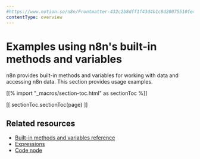 ```yaml
---
#https://www.notion.so/n8n/Frontmatter-432c2b8dff1f43d4b1c8d20075510fe4
contentType: overview
---
```


# Examples using n8n's built-in methods and variables

n8n provides built-in methods and variables for working with data and accessing n8n data. This section provides usage examples.

[[% import "_macros/section-toc.html" as sectionToc %]]

[[ sectionToc.sectionToc(page) ]]

## Related resources

* [Built-in methods and variables reference](/code/builtin/overview.md)
* [Expressions](/code/expressions.md)
* [Code node](/integrations/builtin/core-nodes/n8n-nodes-base.code/index.md)
